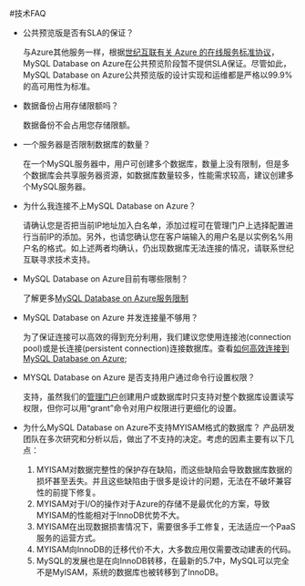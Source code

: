 <properties linkid="" urlDisplayName="" pageTitle="MySQL FAQ - Azure 微软云" metaKeywords="Azure 云，技术文档，文档与资源，MySQL,数据库，常见问题，FAQ" description="针对用户在使用MySQL Database on Azure中遇到的一些常见技术问题，提供快速解答。如果您仍存有疑问，欢迎联系技术支持。" metaCanonical="" services="MySQL" documentationCenter="Services" title="" authors="" solutions="" manager="" editor="" />

<tags ms.service="mysql" ms.date="" wacn.date="07/27/2015"/>

#技术FAQ
- 公共预览版是否有SLA的保证？
	与Azure其他服务一样，根据[世纪互联有关 Azure 的在线服务标准协议](/support/legal/subscription-agreement)，MySQL Database on Azure在公共预览阶段暂不提供SLA保证。尽管如此，MySQL Database on Azure公共预览版的设计实现和运维都是严格以99.9%的高可用性为标准。 - 数据备份占用存储限额吗？
	数据备份不会占用您存储限额。- 一个服务器是否限制数据库的数量？
	在一个MySQL服务器中，用户可创建多个数据库，数量上没有限制，但是多个数据库会共享服务器资源，如数据库数量较多，性能需求较高，建议创建多个MySQL服务器。- 为什么我连接不上MySQL Database on Azure？
		请确认您是否把当前IP地址加入白名单，添加过程可在管理门户上选择配置进行当前IP的添加。另外，也请您确认您在客户端输入的用户名是以实例名%用户名的格式。如上述两者均确认，仍出现数据库无法连接的情况，请联系世纪互联寻求技术支持。 	- MySQL Database on Azure目前有哪些限制？
	了解更多[MySQL Database on Azure服务限制](/documentation/articles/mysql-database-operation-limitation/)- MySQL Database on Azure 并发连接量不够用？
	
	为了保证连接可以高效的得到充分利用，我们建议您使用连接池(connection pool)或是长连接(persistent connection)连接数据库。查看[如何高效连接到MySQL Database on Azure](/documentation/articles/mysql-database-connection-pool/);

- MYSQL Database on Azure 是否支持用户通过命令行设置权限？
	
	支持，虽然我们的[管理门户](https://manage.windowsazure.cn/)创建用户或数据库时只支持对整个数据库设置读写权限，但你可以用“grant”命令对用户权限进行更细化的设置。

- 为什么MySQL Database on Azure不支持MYISAM格式的数据库？
	产品研发团队在多次研究和分析以后，做出了不支持的决定。考虑的因素主要有以下几点：
	1. MYISAM对数据完整性的保护存在缺陷，而这些缺陷会导致数据库数据的损坏甚至丢失。并且这些缺陷由于很多是设计的问题，无法在不破坏兼容性的前提下修复。
	2. MYISAM对于I/O的操作对于Azure的存储不是最优化的方案，导致MYISAM的性能相对于InnoDB优势不大。
	3. MYISAM在出现数据损害情况下，需要很多手工修复，无法适应一个PaaS服务的运营方式。
	4. MYISAM向InnoDB的迁移代价不大，大多数应用仅需要改动建表的代码。
	5. MySQL的发展也是在向InnoDB转移，在最新的5.7中，MySQL可以完全不是MyISAM，系统的数据库也被转移到了InnoDB。
